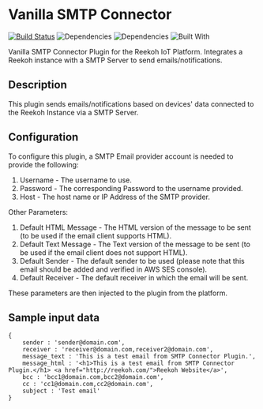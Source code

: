 # Vanilla SMTP Connector
[![Build Status](https://travis-ci.org/Reekoh/vanilla-smtp-connector.svg)](https://travis-ci.org/Reekoh/vanilla-smtp-connector)
![Dependencies](https://img.shields.io/david/Reekoh/vanilla-smtp-connector.svg)
![Dependencies](https://img.shields.io/david/dev/Reekoh/vanilla-smtp-connector.svg)
![Built With](https://img.shields.io/badge/built%20with-gulp-red.svg)

Vanilla SMTP Connector Plugin for the Reekoh IoT Platform. Integrates a Reekoh instance with a SMTP Server to send emails/notifications.

## Description
This plugin sends emails/notifications based on devices' data connected to the Reekoh Instance via a SMTP Server.

## Configuration
To configure this plugin, a SMTP Email provider account is needed to provide the following:

1. Username - The username to use.
2. Password - The corresponding Password to the username provided.
3. Host - The host name or IP Address of the SMTP provider.

Other Parameters:

1. Default HTML Message - The HTML version of the message to be sent (to be used if the email client supports HTML).
2. Default Text Message - The Text version of the message to be sent (to be used if the email client does not support HTML).
3. Default Sender - The default sender to be used (please note that this email should be added and verified in AWS SES console).
4. Default Receiver -  The default receiver in which the email will be sent.

These parameters are then injected to the plugin from the platform.

## Sample input data
```
{
    sender : 'sender@domain.com',
    receiver : 'receiver@domain.com,receiver2@domain.com',
    message_text : 'This is a test email from SMTP Connector Plugin.',
    message_html : '<h1>This is a test email from SMTP Connector Plugin.</h1> <a href="http://reekoh.com/">Reekoh Website</a>',
    bcc : 'bcc1@domain.com,bcc2@domain.com',
    cc : 'cc1@domain.com,cc2@domain.com',
    subject : 'Test email'
}
```